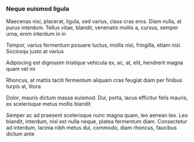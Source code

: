 ### Neque euismod ligula

Maecenas nisi, placerat, ligula, sed varius, class cras eros. Diam nulla, at purus interdum. Tellus vitae, blandit, venenatis mollis a, cursus, semper urna, enim interdum in in

Tempor, varius fermentum posuere luctus, mollis nisi, fringilla, etiam nisi. Sociosqu justo at varius

Adipiscing est dignissim tristique vehicula ex, ac, at, elit, hendrerit magna quam vel mi

Rhoncus, at mattis taciti fermentum aliquam cras feugiat diam per finibus turpis at, litora

Dolor, mauris dictum massa euismod. Dui, porta, lacus efficitur felis mauris, ex scelerisque metus mollis blandit

Semper ac ad praesent scelerisque nunc magna quam, leo aenean leo. Leo blandit, interdum, nisl est nulla neque, platea fermentum diam. Consectetur ad interdum, lacinia nibh metus dui, commodo, diam rhoncus, faucibus dictum ante


